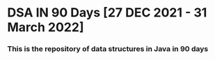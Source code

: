 # DSA IN 90 Days [27 DEC 2021 - 31 March 2022]
### This is the repository of data structures in Java in 90 days